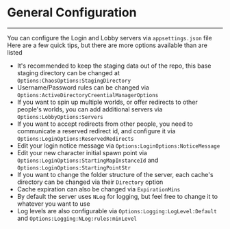 # General Configuration

---

You can configure the Login and Lobby servers via `appsettings.json` file  
Here are a few quick tips, but there are more options available than are listed

- It's recommended to keep the staging data out of the repo, this base staging directory can be changed
  at `Options:ChaosOptions:StagingDirectory`
- Username/Password rules can be changed via `Options:ActiveDirectoryCreentialManagerOptions`
- If you want to spin up multiple worlds, or offer redirects to other people's worlds, you can add additional servers
  via `Options:LobbyOptions:Servers`
- If you want to accept redirects from other people, you need to communicate a reserved redirect id, and configure it
  via `Options:LoginOptions:ReservedRedirects`
- Edit your login notice message via `Options:LoginOptions:NoticeMessage`
- Edit your new character initial spawn point via `Options:LoginOptions:StartingMapInstanceId` and `Options:LoginOptions:StartingPointStr`  
- If you want to change the folder structure of the server, each cache's directory can be changed via their `Directory` option
- Cache expiration can also be changed via `ExpirationMins`
- By default the server uses `NLog` for logging, but feel free to change it to whatever you want to use
- Log levels are also configurable via `Options:Logging:LogLevel:Default` and `Options:Logging:NLog:rules:minLevel`